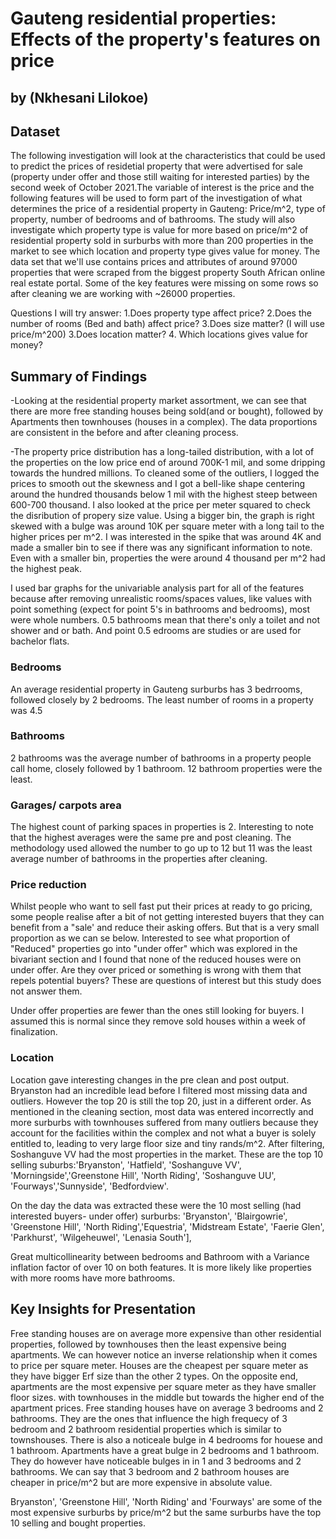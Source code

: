# Gauteng residential properties: Effects of the property's features on price
## by (Nkhesani Lilokoe)


## Dataset

The following investigation will look at the characteristics that could be used to predict the prices of residetial property that were advertised for sale (property under offer and those still waiting for interested parties) by the second week of October 2021.The variable of interest is the price and the following features will be used to form part of the investigation of what determines the price of a residential property in Gauteng: Price/m^2, type of property, number of bedrooms and of bathrooms. The study will also investigate which property type is value for more based on price/m^2 of residential property sold in surburbs with more than 200 properties in the market to see which location and property type gives value for money. The data set that we'll use contains prices and attributes of around 97000 properties that were scraped from the biggest property South African online real estate portal. Some of the key features were missing on some rows so after cleaning we are working with ~26000 properties.

Questions I will try answer: 
1.Does property type affect price?
2.Does the number of rooms (Bed and bath) affect price?
3.Does size matter? (I will use price/m^200) 
3.Does location matter?
4. Which locations gives value for money?

## Summary of Findings

-Looking at the residential property market assortment, we can see that there are more free standing houses being sold(and or bought), followed by Apartments then townhouses (houses in a complex). The data proportions are consistent in the before and after cleaning process.

-The property price distribution has a long-tailed distribution, with a lot of the properties on the low price end of around 700K-1 mil, and some dripping towards the hundred millions. To cleaned some of the outliers, I logged the prices to smooth out the skewness and I got a bell-like shape centering around the hundred thousands below 1 mil with the highest steep between 600-700 thousand. I also looked at the price per meter squared to check the disribution of propery size value. Using a bigger bin, the graph is right skewed with a bulge was around 10K per square meter with a long tail to the higher prices per m^2. I was interested in the spike that was around 4K and made a smaller bin to see if there was any significant information to note. Even with a smaller bin, properties the were around 4 thousand per m^2 had the highest peak. 

I used bar graphs for the univariable analysis part for all of the features because after removing unrealistic rooms/spaces values, like values with point something (expect for point 5's in bathrooms and bedrooms), most were whole numbers. 0.5 bathrooms mean that there's only a toilet and not shower and or bath. And point 0.5 edrooms are studies or are used for bachelor flats. 

### Bedrooms
An average residential property in Gauteng surburbs has 3 bedrrooms, followed closely by 2 bedrooms. The least number of rooms in a property was 4.5
### Bathrooms
2 bathrooms was the average number of bathrooms in a property people call home, closely followed by 1 bathroom. 12 bathroom properties were the least.   
### Garages/ carpots area
The highest count of parking spaces in properties is 2. 
Interesting to note that the highest averages were the same pre and post cleaning. The methodology used allowed the number to go up to 12 but 11 was the least average number of bathrooms in the properties after cleaning.

### Price reduction
Whilst people who want to sell fast put their prices at ready to go pricing, some people realise after a bit of not getting interested buyers that they can benefit from a "sale' and reduce their asking offers. But that is a very small proportion as we can se below. Interested to see what proportion of "Reduced" properties go into "under offer" which was explored in the bivariant section and I found that none of the reduced houses were on under offer. Are they over priced or something is wrong with them that repels potential buyers? These are questions of interest but this study does not answer them.

Under offer properties are fewer than the ones still looking for buyers. I assumed this is normal since they remove sold houses within a week of finalization. 

### Location
Location gave interesting changes in the pre clean and post output. Bryanston had an incredible lead before I filtered most missing data and outliers. However the top 20 is still the top 20, just in a different order. As mentioned in the cleaning section, most data was entered incorrectly and more surburbs with townhouses suffered from many outliers because they account for the facilities within the complex and not what a buyer is solely entitled to, leading to very large floor size and tiny rands/m^2. After filtering, Soshanguve VV had the most properties in the market. These are the top 10 selling suburbs:'Bryanston', 'Hatfield', 'Soshanguve VV', 'Morningside','Greenstone Hill', 'North Riding', 'Soshanguve UU', 'Fourways','Sunnyside', 'Bedfordview'. 

On the day the data was extracted these were the 10 most selling (had interested buyers- under offer) surburbs:
'Bryanston', 'Blairgowrie', 'Greenstone Hill', 'North Riding','Equestria', 'Midstream Estate', 'Faerie Glen', 'Parkhurst', 'Wilgeheuwel', 'Lenasia South'],

Great multicollinearity between bedrooms and Bathroom with a Variance inflation factor of over 10 on both features. It is more likely like properties with more rooms have more bathrooms.


## Key Insights for Presentation

Free standing houses are on average more expensive than other residential properties, followed by townhouses then the least expensive being apartments. We can however notice an inverse relationship when it comes to price per square meter. Houses are the cheapest per square meter as they have bigger Erf size than the other 2 types. On the opposite end, apartments are the most expensive per square meter as they have smaller floor sizes. with townhouses in the middle but towards the higher end of the apartment prices. Free standing houses have on average 3 bedrooms and 2 bathrooms. They are the ones that influence the high frequecy of 3 bedroom and 2 bathroom residential properties which is similar to townshouses. There is also a noticeale bulge in 4 bedrooms for houese and 1 bathroom.  Apartments have a great bulge in 2 bedrooms and 1 bathroom. They do however have noticeable bulges in in 1 and 3 bedrooms and 2 bathrooms. We can say that 3 bedroom and 2 bathroom houses are cheaper in price/m^2 but are more expensive in absolute value. 

Bryanston', 'Greenstone Hill', 'North Riding' and 'Fourways' are some of the most expensive surburbs by price/m^2 but the same surburbs have the top 10 selling and bought properties. 
